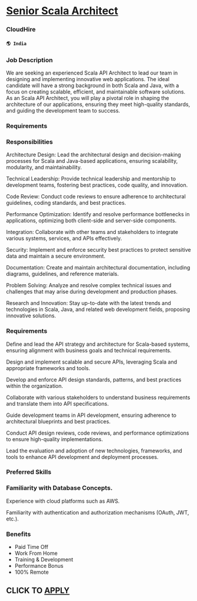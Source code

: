 # [Senior Scala Architect](https://www.remotewlb.com/apply/senior-scala-architect-58833)  
### CloudHire  
#### `🌎 India`  

### Job Description

We are seeking an experienced Scala API Architect to lead our team in designing and implementing innovative web applications. The ideal candidate will have a strong background in both Scala and Java, with a focus on creating scalable, efficient, and maintainable software solutions. As an Scala API Architect, you will play a pivotal role in shaping the architecture of our applications, ensuring they meet high-quality standards, and guiding the development team to success.

### Requirements

### Responsibilities

Architecture Design: Lead the architectural design and decision-making processes for Scala and Java-based applications, ensuring scalability, modularity, and maintainability.

Technical Leadership: Provide technical leadership and mentorship to development teams, fostering best practices, code quality, and innovation.

Code Review: Conduct code reviews to ensure adherence to architectural guidelines, coding standards, and best practices.

Performance Optimization: Identify and resolve performance bottlenecks in applications, optimizing both client-side and server-side components.

Integration: Collaborate with other teams and stakeholders to integrate various systems, services, and APIs effectively.

Security: Implement and enforce security best practices to protect sensitive data and maintain a secure environment.

Documentation: Create and maintain architectural documentation, including diagrams, guidelines, and reference materials.

Problem Solving: Analyze and resolve complex technical issues and challenges that may arise during development and production phases.

Research and Innovation: Stay up-to-date with the latest trends and technologies in Scala, Java, and related web development fields, proposing innovative solutions.

### Requirements

Define and lead the API strategy and architecture for Scala-based systems, ensuring alignment with business goals and technical requirements.

Design and implement scalable and secure APIs, leveraging Scala and appropriate frameworks and tools.

Develop and enforce API design standards, patterns, and best practices within the organization.

Collaborate with various stakeholders to understand business requirements and translate them into API specifications.

Guide development teams in API development, ensuring adherence to architectural blueprints and best practices.

Conduct API design reviews, code reviews, and performance optimizations to ensure high-quality implementations.

Lead the evaluation and adoption of new technologies, frameworks, and tools to enhance API development and deployment processes.

### Preferred Skills

### Familiarity with Database Concepts.

Experience with cloud platforms such as AWS.

Familiarity with authentication and authorization mechanisms (OAuth, JWT, etc.).

### Benefits

  * Paid Time Off
  * Work From Home
  * Training & Development
  * Performance Bonus
  * 100% Remote

  
## CLICK TO [APPLY](https://www.remotewlb.com/apply/senior-scala-architect-58833)

